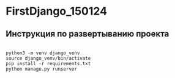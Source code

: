# FirstDjango_150124

## Инструкция по развертыванию проекта

```

python3 -m venv django_venv
source django_venv/bin/activate
pip install -r requirements.txt
python manage.py runserver

```
